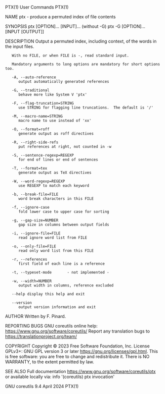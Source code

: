 PTX(1)									 User Commands									PTX(1)

NAME
       ptx - produce a permuted index of file contents

SYNOPSIS
       ptx [OPTION]... [INPUT]...   (without -G)
       ptx -G [OPTION]... [INPUT [OUTPUT]]

DESCRIPTION
       Output a permuted index, including context, of the words in the input files.

       With no FILE, or when FILE is -, read standard input.

       Mandatory arguments to long options are mandatory for short options too.

       -A, --auto-reference
	      output automatically generated references

       -G, --traditional
	      behave more like System V 'ptx'

       -F, --flag-truncation=STRING
	      use STRING for flagging line truncations.	 The default is '/'

       -M, --macro-name=STRING
	      macro name to use instead of 'xx'

       -O, --format=roff
	      generate output as roff directives

       -R, --right-side-refs
	      put references at right, not counted in -w

       -S, --sentence-regexp=REGEXP
	      for end of lines or end of sentences

       -T, --format=tex
	      generate output as TeX directives

       -W, --word-regexp=REGEXP
	      use REGEXP to match each keyword

       -b, --break-file=FILE
	      word break characters in this FILE

       -f, --ignore-case
	      fold lower case to upper case for sorting

       -g, --gap-size=NUMBER
	      gap size in columns between output fields

       -i, --ignore-file=FILE
	      read ignore word list from FILE

       -o, --only-file=FILE
	      read only word list from this FILE

       -r, --references
	      first field of each line is a reference

       -t, --typeset-mode		- not implemented -

       -w, --width=NUMBER
	      output width in columns, reference excluded

       --help display this help and exit

       --version
	      output version information and exit

AUTHOR
       Written by F. Pinard.

REPORTING BUGS
       GNU coreutils online help: <https://www.gnu.org/software/coreutils/>
       Report any translation bugs to <https://translationproject.org/team/>

COPYRIGHT
       Copyright © 2023 Free Software Foundation, Inc.	License GPLv3+: GNU GPL version 3 or later <https://gnu.org/licenses/gpl.html>.
       This is free software: you are free to change and redistribute it.  There is NO WARRANTY, to the extent permitted by law.

SEE ALSO
       Full documentation <https://www.gnu.org/software/coreutils/ptx>
       or available locally via: info '(coreutils) ptx invocation'

GNU coreutils 9.4							  April 2024									PTX(1)
